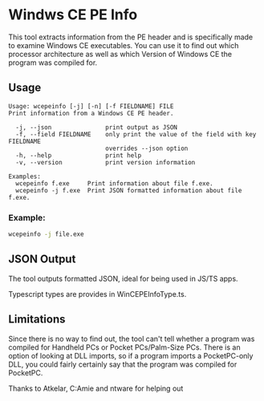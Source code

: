 # Windws CE PE Info
This tool extracts information from the PE header and is specifically made to examine Windows CE executables.
You can use it to find out which processor architecture as well as which Version of Windows CE the program was compiled for.

## Usage

```
Usage: wcepeinfo [-j] [-n] [-f FIELDNAME] FILE
Print information from a Windows CE PE header.

  -j, --json               print output as JSON
  -f, --field FIELDNAME    only print the value of the field with key FIELDNAME
                           overrides --json option
  -h, --help               print help
  -v, --version            print version information

Examples:
  wcepeinfo f.exe     Print information about file f.exe.
  wcepeinfo -j f.exe  Print JSON formatted information about file f.exe.  
```
### Example:
```bash
wcepeinfo -j file.exe
```

## JSON Output
The tool outputs formatted JSON, ideal for being used in JS/TS apps.

Typescript types are provides in WinCEPEInfoType.ts.

## Limitations
Since there is no way to find out, the tool can't tell whether a program was compiled for Handheld PCs or Pocket PCs/Palm-Size PCs.
There is an option of looking at DLL imports, so if a program imports a PocketPC-only DLL, you could fairly certainly say that the program was compiled for PocketPC.

Thanks to Atkelar, C:Amie and ntware for helping out